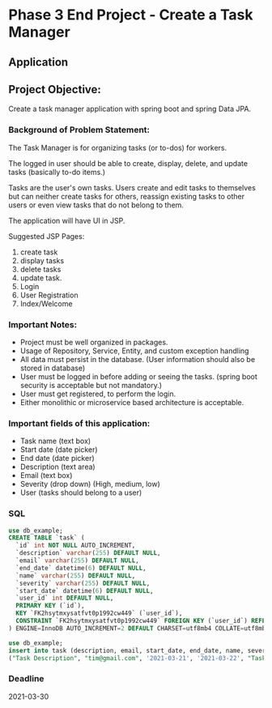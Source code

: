 # Phase 3 End Project - Create a Task Manager

## Application

## Project Objective:
Create a task manager application with spring boot and spring Data JPA.


### Background of Problem Statement:

The Task Manager is for organizing tasks (or to-dos) for workers.

The logged in user should be able to create, display, delete, and update tasks (basically to-do items.)

Tasks are the user's own tasks. Users create and edit tasks to themselves but can neither create tasks 
for others, reassign existing tasks to other users or even view tasks that do not belong to them.

The application will have UI in JSP.

Suggested JSP Pages:
 1. create task
 2. display tasks
 3. delete tasks
 4. update task.
 5. Login
 6. User Registration
 7. Index/Welcome 

### Important Notes:
 *  Project must be well organized in packages.
 * Usage of Repository, Service, Entity, and custom exception handling
 * All data must persist in the database. (User information should also be stored in database)
 * User must be logged in before adding or seeing the tasks. (spring boot security is acceptable but not mandatory.)
 * User must get registered, to perform the login.
 * Either monolithic or microservice based architecture is acceptable.

### Important fields of this application:
 * Task name (text box)
 * Start date (date picker)
 * End date (date picker)
 * Description (text area)
 * Email (text box)
 * Severity (drop down) (High, medium, low)
 * User (tasks should belong to a user)

### SQL

```sql
use db_example;
CREATE TABLE `task` (
  `id` int NOT NULL AUTO_INCREMENT,
  `description` varchar(255) DEFAULT NULL,
  `email` varchar(255) DEFAULT NULL,
  `end_date` datetime(6) DEFAULT NULL,
  `name` varchar(255) DEFAULT NULL,
  `severity` varchar(255) DEFAULT NULL,
  `start_date` datetime(6) DEFAULT NULL,
  `user_id` int DEFAULT NULL,
  PRIMARY KEY (`id`),
  KEY `FK2hsytmxysatfvt0p1992cw449` (`user_id`),
  CONSTRAINT `FK2hsytmxysatfvt0p1992cw449` FOREIGN KEY (`user_id`) REFERENCES `user` (`id`)
) ENGINE=InnoDB AUTO_INCREMENT=2 DEFAULT CHARSET=utf8mb4 COLLATE=utf8mb4_0900_ai_ci

use db_example;
insert into task (description, email, start_date, end_date, name, severity, user_id) VALUES 
("Task Description", "tim@gmail.com", '2021-03-21', '2021-03-22', "Task 1", "High", 1);

```


### Deadline 

2021-03-30
